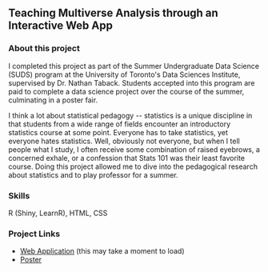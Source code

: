 ## Teaching Multiverse Analysis through an Interactive Web App

### About this project 
I completed this project as part of the Summer Undergraduate Data Science (SUDS) program at the University of Toronto's Data Sciences Institute, supervised by Dr. Nathan Taback. Students accepted into this program are paid to complete a data science project over the course of the summer, culminating in a poster fair. 

I think a lot about statistical pedagogy -- statistics is a unique discipline in that students from a wide range of fields encounter an introductory statistics course at some point. Everyone has to take statistics, yet everyone hates statistics. Well, obviously not everyone, but when I tell people what I study, I often receive some combination of raised eyebrows, a concerned exhale, or a confession that Stats 101 was their least favorite course. Doing this project allowed me to dive into the pedagogical research about statistics and to play professor for a summer. 

### Skills 
R (Shiny, LearnR), HTML, CSS

### Project Links
- [Web Application](https://alauzon.shinyapps.io/shinyAppNoLogs/) (this may take a moment to load)
- [Poster](SUDSposter.jpg)
